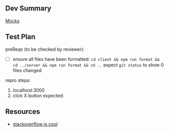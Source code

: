 <!--
*Before merging your pull request, be sure that the follow steps have been followed:*

1. Your pull request is up-to-date with master
2. You've selected "Squash and merge" option as the merge method (default)
3. Review merge commit message and remove unnecessary lines
4. make sure you have linked the issue that this PR addresses, see right sidebar ->
-->

## Dev Summary
<!-- Link to the mocks, with node-id if possible! Note you must be signed in for Figma to update the URL with the node-id
  i.e. Messaging Inbox node: https://www.figma.com/file/fYkreARKdHsMh8iPSh7dti/GC-prototype-v1?node-id=0%3A453
  Full mocks: https://www.figma.com/file/fYkreARKdHsMh8iPSh7dti/GC-prototype-v1
-->
[Mocks](link)

<!--
  A detailed outline of what this commit includes, such as:
  benefits to user/product side
  why you architected your code this way, what other options there were and why this is best
-->


## Test Plan
<!--
A test plan that you followed to confirm this commit works as intended, and
that it does not break any existing changes.

You should include screenshots to help the reviewer understand what to look for when visual
changes are includes. GIFs help immensely when explaining interactions and animations.
-->

preReqs (to be checked by reviewer):

- [ ] ensure all files have been formatted:
`cd client && npm run format && cd ../server && npm run format && cd ..`
expect `git status` to show 0 files changed


repro steps:

1. localhost:3000 <!-- or the initial page your test starts on -->
2. click X button
expected: <!-- i.e. see POST request with {} body in network tab -->
<!-- screenshot -->


## Resources
<!-- 
  you will not be the last one to touch this code!
  please leave any relevant articles, youtube videos, etc. here for anyone who comes back to this PR looking for tips
-->
- [stackoverflow is cool](stackoverflow.com)
